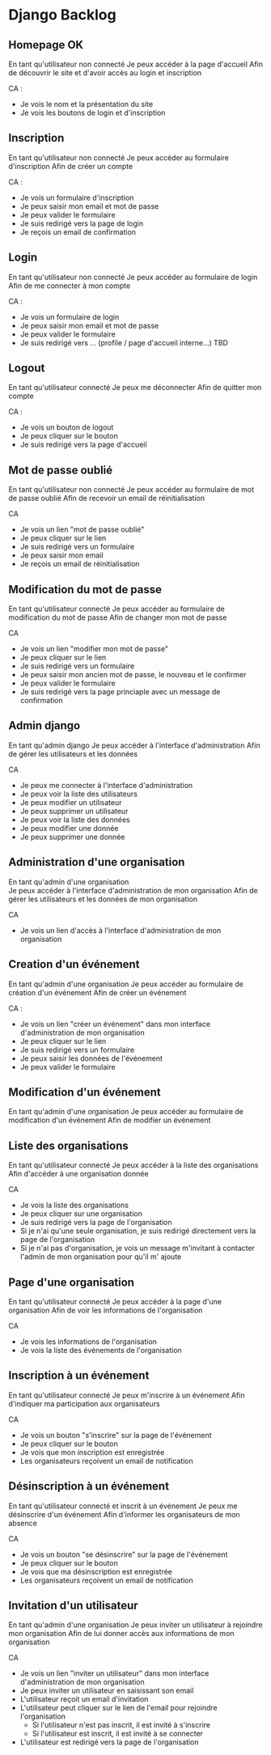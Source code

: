 # Django Backlog

## Homepage OK

En tant qu'utilisateur non connecté
Je peux accéder à la page d'accueil
Afin de découvrir le site et d'avoir accès au login et inscription

CA :

- Je vois le nom et la présentation du site
- Je vois les boutons de login et d'inscription

## Inscription

En tant qu'utilisateur non connecté
Je peux accéder au formulaire d'inscription
Afin de créer un compte

CA :

- Je vois un formulaire d'inscription
- Je peux saisir mon email et mot de passe
- Je peux valider le formulaire
- Je suis redirigé vers la page de login
- Je reçois un email de confirmation

## Login

En tant qu'utilisateur non connecté
Je peux accéder au formulaire de login
Afin de me connecter à mon compte

CA :

- Je vois un formulaire de login
- Je peux saisir mon email et mot de passe
- Je peux valider le formulaire
- Je suis redirigé vers ... (profile / page d'accueil interne...)  TBD

## Logout

En tant qu'utilisateur connecté
Je peux me déconnecter
Afin de quitter mon compte

CA :

- Je vois un bouton de logout
- Je peux cliquer sur le bouton
- Je suis redirigé vers la page d'accueil

## Mot de passe oublié

En tant qu'utilisateur non connecté
Je peux accéder au formulaire de mot de passe oublié
Afin de recevoir un email de réinitialisation

CA

- Je vois un lien "mot de passe oublié"
- Je peux cliquer sur le lien
- Je suis redirigé vers un formulaire
- Je peux saisir mon email
- Je reçois un email de réinitialisation

## Modification du mot de passe

En tant qu'utilisateur connecté
Je peux accéder au formulaire de modification du mot de passe
Afin de changer mon mot de passe

CA

- Je vois un lien "modifier mon mot de passe"
- Je peux cliquer sur le lien
- Je suis redirigé vers un formulaire
- Je peux saisir mon ancien mot de passe, le nouveau et le confirmer
- Je peux valider le formulaire
- Je suis redirigé vers la page princiaple avec un message de confirmation

## Admin django

En tant qu'admin django
Je peux accéder à l'interface d'administration
Afin de gérer les utilisateurs et les données

CA

- Je peux me connecter à l'interface d'administration
- Je peux voir la liste des utilisateurs
- Je peux modifier un utilisateur
- Je peux supprimer un utilisateur
- Je peux voir la liste des données
- Je peux modifier une donnée
- Je peux supprimer une donnée

## Administration d'une organisation

En tant qu'admin d'une organisation  
Je peux accéder à l'interface d'administration de mon organisation
Afin de gérer les utilisateurs et les données de mon organisation

CA

- Je vois un lien d'accès à l'interface d'administration de mon organisation

## Creation d'un événement

En tant qu'admin d'une organisation
Je peux accéder au formulaire de création d'un événement
Afin de créer un événement

CA :

- Je vois un lien "créer un événement" dans mon interface d'administration de mon organisation
- Je peux cliquer sur le lien
- Je suis redirigé vers un formulaire
- Je peux saisir les données de l'événement
- Je peux valider le formulaire

## Modification d'un événement

En tant qu'admin d'une organisation
Je peux accéder au formulaire de modification d'un événement
Afin de modifier un événement

## Liste des organisations

En tant qu'utilisateur connecté
Je peux accéder à la liste des organisations
Afin d'accéder à une organisation donnée

CA

- Je vois la liste des organisations
- Je peux cliquer sur une organisation
- Je suis redirigé vers la page de l'organisation
- Si je n'ai qu'une seule organisation, je suis redirigé directement vers la page de l'organisation
- Si je n'ai pas d'organisation, je vois un message m'invitant à contacter l'admin de mon organisation pour qu'il m'
  ajoute

## Page d'une organisation

En tant qu'utilisateur connecté
Je peux accéder à la page d'une organisation
Afin de voir les informations de l'organisation

CA

- Je vois les informations de l'organisation
- Je vois la liste des événements de l'organisation

## Inscription à un événement

En tant qu'utilisateur connecté
Je peux m'inscrire à un événement
Afin d'indiquer ma participation aux organisateurs

CA

- Je vois un bouton "s'inscrire" sur la page de l'événement
- Je peux cliquer sur le bouton
- Je vois que mon inscription est enregistrée
- Les organisateurs reçoivent un email de notification

## Désinscription à un événement

En tant qu'utilisateur connecté et inscrit à un événement
Je peux me désinscrire d'un événement
Afin d'informer les organisateurs de mon absence

CA

- Je vois un bouton "se désinscrire" sur la page de l'événement
- Je peux cliquer sur le bouton
- Je vois que ma désinscription est enregistrée
- Les organisateurs reçoivent un email de notification

## Invitation d'un utilisateur

En tant qu'admin d'une organisation
Je peux inviter un utilisateur à rejoindre mon organisation
Afin de lui donner accès aux informations de mon organisation

CA

- Je vois un lien "inviter un utilisateur" dans mon interface d'administration de mon organisation
- Je peux inviter un utilisateur en saisissant son email
- L'utilisateur reçoit un email d'invitation
- L'utilisateur peut cliquer sur le lien de l'email pour rejoindre l'organisation
    - Si l'utilisateur n'est pas inscrit, il est invité à s'inscrire
    - Si l'utilisateur est inscrit, il est invité à se connecter
- L'utilisateur est redirigé vers la page de l'organisation